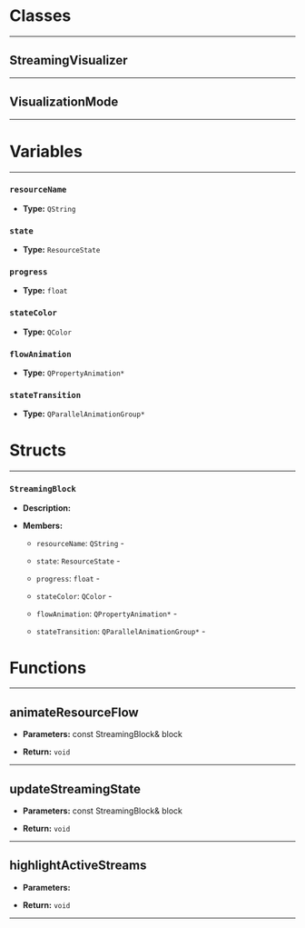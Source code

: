 # Classes
---

## StreamingVisualizer
---



## VisualizationMode
---




# Variables
---

### `resourceName`

- **Type:** `QString`



### `state`

- **Type:** `ResourceState`



### `progress`

- **Type:** `float`



### `stateColor`

- **Type:** `QColor`



### `flowAnimation`

- **Type:** `QPropertyAnimation*`



### `stateTransition`

- **Type:** `QParallelAnimationGroup*`




# Structs
---

### `StreamingBlock`

- **Description:** 

- **Members:**

  - `resourceName`: `QString` - 

  - `state`: `ResourceState` - 

  - `progress`: `float` - 

  - `stateColor`: `QColor` - 

  - `flowAnimation`: `QPropertyAnimation*` - 

  - `stateTransition`: `QParallelAnimationGroup*` - 




# Functions
---

## animateResourceFlow



- **Parameters:** const StreamingBlock& block

- **Return:** `void`

---

## updateStreamingState



- **Parameters:** const StreamingBlock& block

- **Return:** `void`

---

## highlightActiveStreams



- **Parameters:** 

- **Return:** `void`

---
